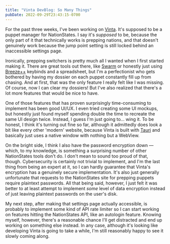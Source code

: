 ```yaml
---
title: "Vinta DevBlog: So Many Things"
pubDate: 2022-09-29T23:43:15-0700
---
```


For the past three weeks, I've been working on [Vinta](https://github.com/esfalsa/vinta). It's supposed to be a puppet manager for NationStates. I say it's _supposed_ to be, because the only part of it that technically works is prepping nations, and that doesn't genuinely work because the jump point setting is still locked behind an inaccessible settings page.

Ironically, prepping switchers is pretty much all I wanted when I first started making it. There are great tools out there, like [Swarm](https://github.com/sw33ze/swarm) or honestly just using [Breeze++](https://chrome.google.com/webstore/detail/breeze%20%20/fmidibfpgbmcmnfedlafdfcbmglbckkf) keybinds and a spreadsheet, but I'm a perfectionist who gets bothered by having my dossier on each puppet constantly fill up from chasing. And at first, that was the only feature I really felt like I was missing. Of course, now I can clear my dossiers! But I've also realized that there's a lot more features that would be nice to have.

One of those features that has proven surprisingly time-consuming to implement has been good UI/UX. I even tried creating some UI mockups, but honestly just found myself spending double the time to recreate the same UI design twice. Instead, I guess I'm just going to... wing it. To be honest, I think it's turning out fine so far, although it admittedly does look a bit like every other 'modern' website, because Vinta is built with [Tauri](https://tauri.app/) and basically just uses a native window with nothing but a WebView.

On the bright side, I think I also have the password encryption down — which, to my knowledge, is something a surprising number of other NationStates tools don't do. I don't mean to sound too proud of that, though. Cybersecurity is certainly not trivial to implement, and I'm the last thing from being an expert at it, so I can hardly guarantee that Vinta's encryption has a genuinely secure implementation. It's also just generally unfortunate that requests to the NationStates site for prepping puppets require plaintext passwords. All that being said, however, I just felt it was better to at least attempt to implement _some_ level of data encryption instead of just leaving plaintext passwords on the user's disk.

My next step, after making that settings page actually accessible, is probably to implement some kind of API rate limiter so I can start working on features hitting the NationStates API, like an autologin feature. Knowing myself, however, there's a reasonable chance I'll get distracted and end up working on something else instead. In any case, although it's looking like developing Vinta is going to take a while, I'm still reasonably happy to see it slowly coming along.
